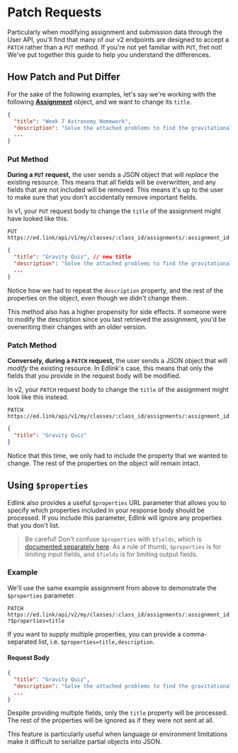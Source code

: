 # Patch Requests

Particularly when modifying assignment and submission data through the User API, you'll find that many of our v2 endpoints are designed to accept a `PATCH` rather than a `PUT` method. If you're not yet familiar with `PUT`, fret not! We've put together this guide to help you understand the differences.

## How Patch and Put Differ

For the sake of the following examples, let's say we're working with the following **[Assignment](../../api/v2.0/models/external/assignment)** object, and we want to change its `title`.
```json
{
  "title": "Week 7 Astronomy Homework",
  "description": "Solve the attached problems to find the gravitational pull between various planets.",
  ...
}
```

### Put Method
**During a `PUT` request,** the user sends a JSON object that will *replace* the existing resource. This means that all fields will be overwritten, and any fields that are not included will be removed. This means it's up to the user to make sure that you don't accidentally remove important fields.

In v1, your `PUT` request body to change the `title` of the assignment might have looked like this.

`PUT https://ed.link/api/v1/my/classes/:class_id/assignments/:assignment_id`

```json
{
  "title": "Gravity Quiz", // new title
  "description": "Solve the attached problems to find the gravitational pull between various planets.",
  ...
}
```

Notice how we had to repeat the `description` property, and the rest of the properties on the object, even though we didn't change them. 

This method also has a higher propensity for side effects. If someone were to modify the description since you last retrieved the assignment, you'd be overwriting their changes with an older version.

### Patch Method

**Conversely, during a `PATCH` request,** the user sends a JSON object that will *modify* the existing resource. In Edlink's case, this means that only the fields that you provide in the request body will be modified.

In v2, your `PATCH` request body to change the `title` of the assignment might look like this instead.

`PATCH https://ed.link/api/v1/my/classes/:class_id/assignments/:assignment_id`

```json
{
  "title": "Gravity Quiz"
}
```

Notice that this time, we only had to include the property that we wanted to change. The rest of the properties on the object will remain intact.

## Using `$properties`

Edlink also provides a useful `$properties` URL parameter that allows you to specify which properties included in your response body should be processed. If you include this parameter, Edlink will ignore any properties that you don't list.

> Be careful! Don't confuse `$properties` with `$fields`, which is [documented separately here](limiting-fields). As a rule of thumb, `$properties` is for limiting input fields, and `$fields` is for limiting output fields.

### Example

We'll use the same example assignment from above to demonstrate the `$properties` parameter.

`PATCH https://ed.link/api/v2/my/classes/:class_id/assignments/:assignment_id?$properties=title`

If you want to supply multiple properties, you can provide a comma-separated list, i.e. `$properties=title,description`.

#### Request Body

```json
{
  "title": "Gravity Quiz",
  "description": "Solve the attached problems to find the gravitational pull between various planets.",
  ...
}
```

Despite providing multiple fields, only the `title` property will be processed. The rest of the properties will be ignored as if they were not sent at all.

This feature is particularly useful when language or environment limitations make it difficult to serialize partial objects into JSON.
